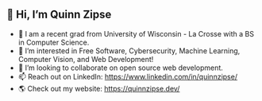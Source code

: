 ## 👋 Hi, I’m Quinn Zipse

- 🏫 I am a recent grad from University of Wisconsin - La Crosse with a BS in Computer Science. 
- 👀 I’m interested in Free Software, Cybersecurity, Machine Learning, Computer Vision, and Web Development! 
- 💞️ I’m looking to collaborate on open source web development.
- 📫 Reach out on LinkedIn: https://www.linkedin.com/in/quinnzipse/
- 🌎 Check out my website: https://quinnzipse.dev/
<!---
quinnzipse/quinnzipse is a ✨ special ✨ repository because its `README.md` (this file) appears on your GitHub profile.
You can click the Preview link to take a look at your changes.
--->
